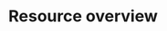 ---
sidebar_position: 260
title: Resource overview
description: Manage Kafka resources in Conduktor
---